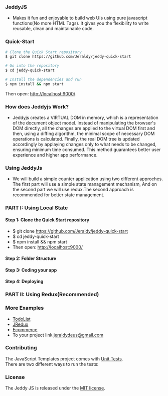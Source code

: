 ### JeddyJS
 - Makes it fun and enjoyable to build web UIs
 using pure javascript functions(No more HTML Tags).
 It gives you the flexibility to write reusable, clean and maintainable code.

### Quick-Start
```sh
# Clone the Quick Start repository
$ git clone https://github.com/Jeraldy/jeddy-quick-start

# Go into the repository
$ cd jeddy-quick-start

# Install the dependencies and run
$ npm install && npm start
```
Then open: [http://localhost:9000/](http://localhost:9000/)

### How does Jeddyjs Work?
 - Jeddyjs creates a VIRTUAL DOM in memory, which is a representation of the document object model. Instead of manipulating the browser's DOM directly, all the changes are applied to the virtual DOM first and then, using a diffing algorithm, the minimal scope of necessary DOM operations is calculated. Finally, the real DOM tree is updated accordingly by applaying changes only to what needs to be changed, ensuring minimum time consumed. This method guarantees better user experience and higher app performance.

### Using JeddyJs
  - We will build a simple counter application using
  two different approches. The first part will use a simple state management mechanism,
  And on the second part we will use redux.The second approach 
  is recommended for better state management.
### PART I: Using Local State
#### Step 1: Clone the Quick Start repository
  - $ git clone https://github.com/Jeraldy/jeddy-quick-start
  - $ cd jeddy-quick-start
  - $ npm install && npm start
  - Then open: [http://localhost:9000/](http://localhost:9000/)

#### Step 2: Folder Structure

#### Step 3: Coding your app

#### Step 4: Deploying

### PART II: Using Redux(Recommended)
### More Examples
- [TodoList](https://en.wikipedia.org/wiki/Unit_testing)
- [JRedux](https://en.wikipedia.org/wiki/Unit_testing)
- [Ecommerce](https://en.wikipedia.org/wiki/Unit_testing)
- To your project link [jeraldydeus@gmail.com](jeraldydeus@gmail.com)


### Contributing
The JavaScript Templates project comes with
[Unit Tests](https://en.wikipedia.org/wiki/Unit_testing).  
There are two different ways to run the tests:

### License
The Jeddy JS is released under the
[MIT license](https://opensource.org/licenses/MIT).